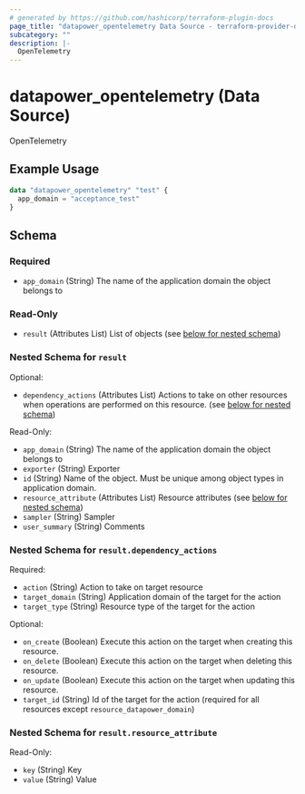 ```yaml
---
# generated by https://github.com/hashicorp/terraform-plugin-docs
page_title: "datapower_opentelemetry Data Source - terraform-provider-datapower"
subcategory: ""
description: |-
  OpenTelemetry
---
```


# datapower_opentelemetry (Data Source)

OpenTelemetry

## Example Usage

```terraform
data "datapower_opentelemetry" "test" {
  app_domain = "acceptance_test"
}
```

<!-- schema generated by tfplugindocs -->
## Schema

### Required

- `app_domain` (String) The name of the application domain the object belongs to

### Read-Only

- `result` (Attributes List) List of objects (see [below for nested schema](#nestedatt--result))

<a id="nestedatt--result"></a>
### Nested Schema for `result`

Optional:

- `dependency_actions` (Attributes List) Actions to take on other resources when operations are performed on this resource. (see [below for nested schema](#nestedatt--result--dependency_actions))

Read-Only:

- `app_domain` (String) The name of the application domain the object belongs to
- `exporter` (String) Exporter
- `id` (String) Name of the object. Must be unique among object types in application domain.
- `resource_attribute` (Attributes List) Resource attributes (see [below for nested schema](#nestedatt--result--resource_attribute))
- `sampler` (String) Sampler
- `user_summary` (String) Comments

<a id="nestedatt--result--dependency_actions"></a>
### Nested Schema for `result.dependency_actions`

Required:

- `action` (String) Action to take on target resource
- `target_domain` (String) Application domain of the target for the action
- `target_type` (String) Resource type of the target for the action

Optional:

- `on_create` (Boolean) Execute this action on the target when creating this resource.
- `on_delete` (Boolean) Execute this action on the target when deleting this resource.
- `on_update` (Boolean) Execute this action on the target when updating this resource.
- `target_id` (String) Id of the target for the action (required for all resources except `resource_datapower_domain`)


<a id="nestedatt--result--resource_attribute"></a>
### Nested Schema for `result.resource_attribute`

Read-Only:

- `key` (String) Key
- `value` (String) Value
